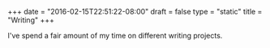 +++
date = "2016-02-15T22:51:22-08:00"
draft = false
type = "static"
title = "Writing"
+++

I've spend a fair amount of my time on different writing projects.
